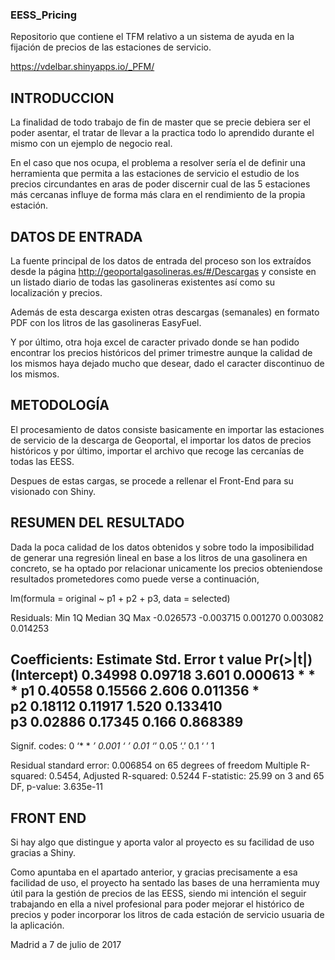 ### EESS_Pricing

Repositorio que contiene el TFM relativo a un sistema de ayuda en la fijación de precios de las estaciones de servicio.

https://vdelbar.shinyapps.io/_PFM/


## INTRODUCCION

La finalidad de todo trabajo de fin de master que se precie debiera ser el poder asentar, el tratar de llevar a la practica todo lo aprendido durante el mismo con un ejemplo de negocio real.

En el caso que nos ocupa, el problema a resolver sería el de definir una herramienta que permita a las estaciones de servicio el estudio de los precios circundantes en aras de poder discernir cual de las 5 estaciones más cercanas influye de forma más clara en el rendimiento de la propia estación.


## DATOS DE ENTRADA

La fuente principal de los datos de entrada del proceso son los extraídos desde la página http://geoportalgasolineras.es/#/Descargas y consiste en un listado diario de todas las gasolineras existentes así como su localización y precios.

Además de esta descarga existen otras descargas (semanales) en formato PDF con los litros de las gasolineras EasyFuel.

Y por último, otra hoja excel de caracter privado donde se han podido encontrar los precios históricos del primer trimestre aunque la calidad de los mismos haya dejado mucho que desear, dado el caracter discontinuo de los mismos.


## METODOLOGÍA

El procesamiento de datos consiste basicamente en importar las estaciones de servicio de la descarga de Geoportal, el importar los datos de precios históricos y por último, importar el archivo que recoge las cercanías de todas las EESS.

Despues de estas cargas, se procede a rellenar el Front-End para su visionado con Shiny.


## RESUMEN DEL RESULTADO

Dada la poca calidad de los datos obtenidos y sobre todo la imposibilidad de generar una regresión lineal en base a los litros de una gasolinera en concreto, se ha optado por relacionar unicamente los precios obteniendose resultados prometedores como puede verse a continuación,

lm(formula = original ~ p1 + p2 + p3, data = selected)

Residuals:
      Min        1Q    Median        3Q       Max 
-0.026573 -0.003715  0.001270  0.003082  0.014253 

Coefficients:
            Estimate Std. Error t value Pr(>|t|)    
(Intercept)  0.34998    0.09718   3.601 0.000613 * * *
p1           0.40558    0.15566   2.606 0.011356 *  
p2           0.18112    0.11917   1.520 0.133410    
p3           0.02886    0.17345   0.166 0.868389    
---
Signif. codes:  0 ‘* * *’ 0.001 ‘* *’ 0.01 ‘*’ 0.05 ‘.’ 0.1 ‘ ’ 1

Residual standard error: 0.006854 on 65 degrees of freedom
Multiple R-squared:  0.5454,	Adjusted R-squared:  0.5244 
F-statistic: 25.99 on 3 and 65 DF,  p-value: 3.635e-11


## FRONT END

Si hay algo que distingue y aporta valor al proyecto es su facilidad de uso gracias a Shiny. 

Como apuntaba en el apartado anterior, y gracias precisamente a esa facilidad de uso, el proyecto ha sentado las bases de una herramienta muy útil para la gestión de precios de las EESS, siendo mi intención el seguir trabajando en ella a nivel profesional para poder mejorar el histórico de precios y poder incorporar los litros de cada estación de servicio usuaria de la aplicación.


Madrid a 7 de julio de 2017
